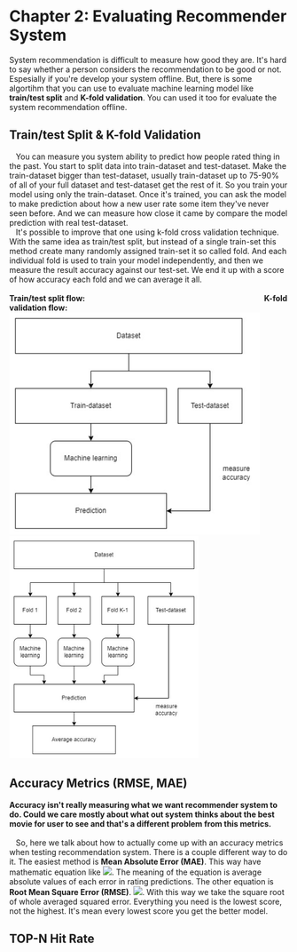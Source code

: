 # Chapter 2: Evaluating Recommender System
System recommendation is difficult to measure how good they are. It's hard to say whether a person considers the recommendation to be good or not. Espesially if you're develop your system offline. But, there is some algortihm that you can use to evaluate machine learning model like **train/test split** and **K-fold validation**. You can used it too for evaluate the system recommendation offline.

## Train/test Split & K-fold Validation
&nbsp;&nbsp;&nbsp;You can measure you system ability to predict how people rated thing in the past. You start to split data into train-dataset and test-dataset. Make the train-dataset bigger than test-dataset, usually train-dataset up to 75-90% of all of your full dataset and test-dataset get the rest of it. So you train your model using only the train-dataset. Once it's trained, you can ask the model to make prediction about how a new user rate some item they've never seen before. And we can measure how close it came by compare the model prediction with real test-dataset.  
&nbsp;&nbsp;&nbsp;It's possible to improve that one using k-fold cross validation technique. With the same idea as train/test split, but instead of a single train-set this method create many randomly assigned train-set it so called fold. And each individual fold is used to train your model independently, and then we measure the result accuracy against our test-set. We end it up with a score of how accuracy each fold and we can average it all.  
</br>
**Train/test split flow:**&nbsp;&nbsp;&nbsp;&nbsp;&nbsp;&nbsp;&nbsp;&nbsp;&nbsp;&nbsp;&nbsp;&nbsp;&nbsp;&nbsp;&nbsp;&nbsp;&nbsp;&nbsp;&nbsp;&nbsp;&nbsp;&nbsp;&nbsp;&nbsp;&nbsp;&nbsp;&nbsp;&nbsp;&nbsp;&nbsp;&nbsp;&nbsp;&nbsp;&nbsp;&nbsp;&nbsp;&nbsp;&nbsp;&nbsp;&nbsp;&nbsp;&nbsp;&nbsp;&nbsp;&nbsp;&nbsp;&nbsp;&nbsp;&nbsp;&nbsp;&nbsp;&nbsp;&nbsp;&nbsp;&nbsp;&nbsp;&nbsp;&nbsp;&nbsp;&nbsp;&nbsp;&nbsp;&nbsp;&nbsp;&nbsp;&nbsp;&nbsp;&nbsp;&nbsp;&nbsp;&nbsp;&nbsp;&nbsp;&nbsp;&nbsp;&nbsp;&nbsp;&nbsp;&nbsp;&nbsp;&nbsp;&nbsp;**K-fold validation flow:**  
<img src="https://github.com/soluchin/Udemy_Building-Recommender-System-with-Machine-Learning-and-AI/blob/main/Materials/Image-materials/train%20test%20split.jpg" alt="image" height=400>&nbsp;&nbsp;&nbsp;&nbsp;&nbsp;&nbsp;&nbsp;&nbsp;&nbsp;<img src="https://github.com/soluchin/Udemy_Building-Recommender-System-with-Machine-Learning-and-AI/blob/main/Materials/Image-materials/k%20fold%20validation.jpg" alt="image" height=400>

## Accuracy Metrics (RMSE, MAE)
**Accuracy isn't really measuring what we want recommender system to do. Could we care mostly about what out system thinks about the best movie for user to see and that's a different problem from this metrics.**  
</br>
&nbsp;&nbsp;&nbsp;So, here we talk about how to actually come up with an accuracy metrics when testing recommendation system. There is a couple different way to do it. The easiest method is **Mean Absolute Error (MAE)**. This way have mathematic equation like <img src="https://render.githubusercontent.com/render/math?math=\frac{\sum^{n}_{i=1}|y_i - x_i|}{n}">. The meaning of the equation is average absolute values of each error in rating predictions. The other equation is **Root Mean Square Error (RMSE)**. <img src="https://render.githubusercontent.com/render/math?math=\sqrt{\frac{\sum^{n}_{i=1}(y_i - x_i)^2}{n}}">. With this way we take the square root of whole averaged squared error. Everything you need is the lowest score, not the highest. It's mean every lowest score you get the better model.

## TOP-N Hit Rate
